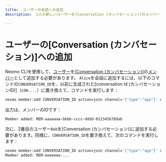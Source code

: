 ```yaml
---
title:  ユーザーの会話への追加
description:  2人の新しいユーザーを[Conversation (カンバセーション)]のメンバーとして追加する

---
```


ユーザーの[Conversation (カンバセーション)]への追加
========================================

Nexmo CLIを使用して、[ユーザー](/conversation/concepts/user)を[[Conversation (カンバセーション)]](/conversation/concepts/member)の[メンバー](/conversation/concepts/conversation)として追加する必要があります。
`Alice`を会話に追加するには、以下のコマンドの`CONVERSATION_ID`を、以前に生成された[conversation Id (カンバセーションID)]（`CON-...`）に置き換えて、コマンドを実行します：

```sh
nexmo member:add CONVERSATION_ID action=join channel='{"type":"app"}' user_name=Alice
```

出力は、メンバーのIDです：

    Member added: MEM-aaaaaaa-bbbb-cccc-dddd-0123456789ab

次に、2番目のユーザー`Bob`を[Conversation (カンバセーション)]に追加する必要があります。同様に、`CONVERSATION_ID`を置き換えて、次のコマンドを実行します：

```sh
nexmo member:add CONVERSATION_ID action=join channel='{"type":"app"}' user_name=Bob
Member added: MEM-eeeeeee-...
```

